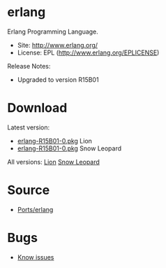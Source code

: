 

# erlang #

Erlang Programming Language.

  * Site: http://www.erlang.org/
  * License: EPL (http://www.erlang.org/EPLICENSE)

Release Notes:
  * Upgraded to version R15B01


# Download #

Latest version:
  * [erlang-R15B01-0.pkg](http://code.google.com/p/rudix/downloads/detail?name=erlang-R15B01-0.pkg) Lion
  * [erlang-R15B01-0.pkg](http://code.google.com/p/rudix-snowleopard/downloads/detail?name=erlang-R15B01-0.pkg) Snow Leopard

All versions: [Lion](http://code.google.com/p/rudix/downloads/list?q=erlang) [Snow Leopard](http://code.google.com/p/rudix-snowleopard/downloads/list?q=erlang)

# Source #
  * [Ports/erlang](http://code.google.com/p/rudix/source/browse/Ports/erlang)

# Bugs #
  * [Know issues](http://code.google.com/p/rudix/issues/list?q=erlang)
